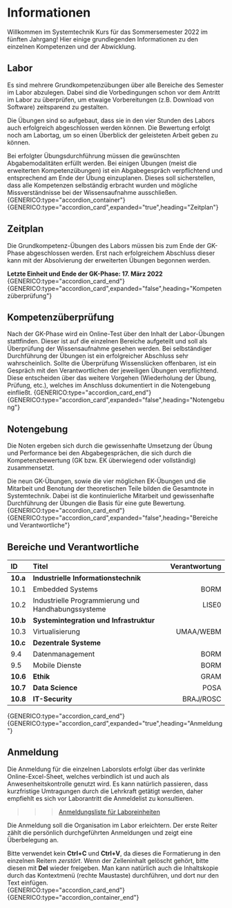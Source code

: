 # Informationen
Willkommen im Systemtechnik Kurs für das Sommersemester 2022 im fünften Jahrgang! Hier einige grundlegenden Informationen zu den einzelnen Kompetenzen und der Abwicklung.

## Labor
Es sind mehrere Grundkompetenzübungen über alle Bereiche des Semester im Labor abzulegen. Dabei sind die Vorbedingungen schon vor dem Antritt im Labor zu überprüfen, um etwaige Vorbereitungen (z.B. Download von Software) zeitsparend zu gestalten.

Die Übungen sind so aufgebaut, dass sie in den vier Stunden des Labors auch erfolgreich abgeschlossen werden können. Die Bewertung erfolgt noch am Labortag, um so einen Überblick der geleisteten Arbeit geben zu können.

Bei erfolgter Übungsdurchführung müssen die gewünschten Abgabemodalitäten erfüllt werden. Bei einigen Übungen (meist die erweiterten Kompetenzübungen) ist ein Abgabegespräch verpflichtend und entsprechend am Ende der Übung einzuplanen. Dieses soll sicherstellen, dass alle Kompetenzen selbständig erbracht wurden und mögliche Missverständnisse bei der Wissensaufnahme ausschließen.
{GENERICO:type="accordion_container"}
{GENERICO:type="accordion_card",expanded="true",heading="Zeitplan"}
## Zeitplan
Die Grundkompetenz-Übungen des Labors müssen bis zum Ende der GK-Phase abgeschlossen werden. Erst nach erfolgreichem Abschluss dieser kann mit der Absolvierung der erweiterten Übungen begonnen werden.

**Letzte Einheit und Ende der GK-Phase: 17. März 2022**
{GENERICO:type="accordion_card_end"}
{GENERICO:type="accordion_card",expanded="false",heading="Kompetenzüberprüfung"}
## Kompetenzüberprüfung
Nach der GK-Phase wird ein Online-Test über den Inhalt der Labor-Übungen stattfinden. Dieser ist auf die einzelnen Bereiche aufgeteilt und soll als Überprüfung der Wissensaufnahme gesehen werden. Bei selbständiger Durchführung der Übungen ist ein erfolgreicher Abschluss sehr wahrscheinlich. Sollte die Überprüfung Wissenslücken offenbaren, ist ein Gespräch mit den Verantwortlichen der jeweiligen Übungen verpflichtend. Diese entscheiden über das weitere Vorgehen (Wiederholung der Übung, Prüfung, etc.), welches im Anschluss dokumentiert in die Notengebung einfließt.
{GENERICO:type="accordion_card_end"}
{GENERICO:type="accordion_card",expanded="false",heading="Notengebung"}
## Notengebung
Die Noten ergeben sich durch die gewissenhafte Umsetzung der Übung und Performance bei den Abgabegesprächen, die sich durch die Kompetenzbewertung (GK bzw. EK überwiegend oder vollständig) zusammensetzt.

Die neun GK-Übungen, sowie die vier möglichen EK-Übungen und die Mitarbeit und Benotung der theoretischen Teile bilden die Gesamtnote in Systemtechnik. Dabei ist die kontinuierliche Mitarbeit und gewissenhafte Durchführung der Übungen die Basis für eine gute Bewertung.
{GENERICO:type="accordion_card_end"}
{GENERICO:type="accordion_card",expanded="false",heading="Bereiche und Verantwortliche"}
## Bereiche und Verantwortliche
|ID|Titel|Verantwortung|
|:-|:-|-:|
|**10.a**|**Industrielle Informationstechnik**||
|10.1|Embedded Systems	                |BORM|
|10.2|Industrielle Programmierung und Handhabungssysteme	|LISE0|
|**10.b**|**Systemintegration und Infrastruktur**||
|10.3|Virtualisierung                		|UMAA/WEBM|
|**10.c**|**Dezentrale Systeme**||
|9.4|Datenmanagement	                |BORM|
|9.5|Mobile Dienste             |BORM|
|**10.6**|**Ethik**						|GRAM|
|**10.7**|**Data Science**				|POSA|
|**10.8**|**IT-Security**				|BRAJ/ROSC|

{GENERICO:type="accordion_card_end"}
{GENERICO:type="accordion_card",expanded="true",heading="Anmeldung"}
## Anmeldung
Die Anmeldung für die einzelnen Laborslots erfolgt über das verlinkte Online-Excel-Sheet, welches verbindlich ist und auch als Anwesenheitskontrolle genutzt wird. Es kann natürlich passieren, dass kurzfristige Umtragungen durch die Lehrkraft getätigt werden, daher empfiehlt es sich vor Laborantritt die Anmeldelist zu konsultieren.

>>> [Anmeldungsliste für Laboreinheiten](https://tgmwien.sharepoint.com/:x:/t/HIT/SYT/EbQE2ACL5VxMtVLX1J0Z4ygBdanjAbNFxuIEdSntbw2v1A)

Die Anmeldung soll die Organisation im Labor erleichtern. Der erste Reiter zählt die persönlich durchgeführten Anmeldungen und zeigt eine Überbelegung an.  

Bitte verwendet kein **Ctrl+C** und **Ctrl+V**, da dieses die Formatierung in den einzelnen Reitern *zerstört*. Wenn der Zelleninhalt gelöscht gehört, bitte diesen mit **Del** wieder freigeben. Man kann natürlich auch die Inhaltskopie durch das Kontextmenü (rechte Maustaste) durchführen, und dort nur den Text einfügen.  
{GENERICO:type="accordion_card_end"}
{GENERICO:type="accordion_container_end"}

